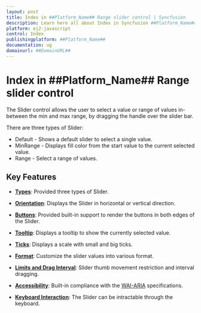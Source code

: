 ```yaml
---
layout: post
title: Index in ##Platform_Name## Range slider control | Syncfusion
description: Learn here all about Index in Syncfusion ##Platform_Name## Range slider control of Syncfusion Essential JS 2 and more.
platform: ej2-javascript
control: Index 
publishingplatform: ##Platform_Name##
documentation: ug
domainurl: ##DomainURL##
---
```


# Index in ##Platform_Name## Range slider control

The Slider control allows the user to select a value or range of values in-between the min and max range, by dragging the handle over the slider bar.

There are three types of Slider:
* Default - Shows a default slider to select a single value.
* MinRange - Displays fill color from the start value to the current selected value.
* Range - Select a range of values.

## Key Features

* **[Types](./types/)**: Provided three types of Slider.

* **[Orientation](./orientation/)**: Displays the Slider in horizontal or vertical direction.

* **[Buttons](./tooltip/#buttons)**: Provided built-in support to render the buttons in both edges of the Slider.

* **[Tooltip](./tooltip)**: Displays a tooltip to show the currently selected value.

* **[Ticks](./ticks/)**: Displays a scale with small and big ticks.

* **[Format](./format/)**: Customize the slider values into various format.

* **[Limits and Drag Interval](./limits/)**: Slider thumb movement restriction and interval dragging.

* **[Accessibility](./accessibility/)**: Built-in compliance with the [WAI-ARIA](http://www.w3.org/WAI/PF/aria-practices/) specifications.

* **[Keyboard Interaction](./accessibility/#keyboard-interaction)**: The Slider can be intractable through the keyboard.